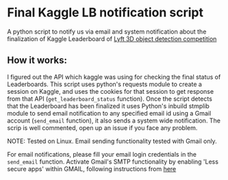 # Final Kaggle LB notification script

A python script to notify us via email and system notification about the finalization of Kaggle Leaderboard of [Lyft 3D object detection competition](https://www.kaggle.com/c/3d-object-detection-for-autonomous-vehicles/)

## How it works:

I figured out the API which kaggle was using for checking the final status of Leaderboards. This script uses python's requests module to create a session on Kaggle, and uses the cookies for that session to get response from that API (`get_leaderboard_status` function). Once the script detects that the Leaderboard has been finalized it uses Python's inbuild stmplib module to send email notification to any specified email id using a Gmail account (`send_email` function), it also sends a system wide notification. The scrip is well commented, open up an issue if you face any problem.


NOTE: Tested on Linux. Email sending functionality tested with Gmail only.

For email notifications, please fill your email login credentials in the `send_email` function. Activate Gmail's SMTP functionality by enabling 'Less secure apps' within GMAIL, following instructions from [here](https://help.dreamhost.com/hc/en-us/articles/115001719551-Troubleshooting-GMAIL-SMTP-authentication-errors
)

